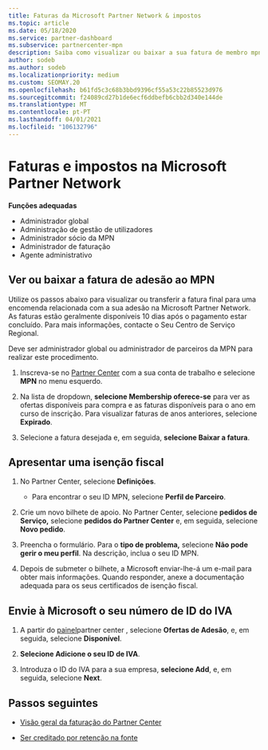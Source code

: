 ```yaml
---
title: Faturas da Microsoft Partner Network & impostos
ms.topic: article
ms.date: 05/18/2020
ms.service: partner-dashboard
ms.subservice: partnercenter-mpn
description: Saiba como visualizar ou baixar a sua fatura de membro mpn, como solicitar isenção de impostos e como enviar à Microsoft o seu número de ID de IVA.
author: sodeb
ms.author: sodeb
ms.localizationpriority: medium
ms.custom: SEOMAY.20
ms.openlocfilehash: b61fd5c3c68b3bbd9396cf55a53c22b85523d976
ms.sourcegitcommit: f24089cd27b1de6ecf6ddbefb6cbb2d340e144de
ms.translationtype: MT
ms.contentlocale: pt-PT
ms.lasthandoff: 04/01/2021
ms.locfileid: "106132796"
---
```

# <a name="invoices-and-taxes-in-the-microsoft-partner-network"></a>Faturas e impostos na Microsoft Partner Network

**Funções adequadas**

- Administrador global
- Administração de gestão de utilizadores
- Administrador sócio da MPN
- Administrador de faturação
- Agente administrativo

## <a name="view-or-download-your-mpn-membership-invoice"></a>Ver ou baixar a fatura de adesão ao MPN

Utilize os passos abaixo para visualizar ou transferir a fatura final para uma encomenda relacionada com a sua adesão na Microsoft Partner Network. As faturas estão geralmente disponíveis 10 dias após o pagamento estar concluído. Para mais informações, contacte o Seu Centro de Serviço Regional.  

Deve ser administrador global ou administrador de parceiros da MPN para realizar este procedimento. 

1.  Inscreva-se no [Partner Center](https://partner.microsoft.com/dashboard/home) com a sua conta de trabalho e selecione **MPN** no menu esquerdo.

4.  Na lista de dropdown, **selecione Membership oferece-se** para ver as ofertas disponíveis para compra e as faturas disponíveis para o ano em curso de inscrição. Para visualizar faturas de anos anteriores, selecione **Expirado**.

6.  Selecione a fatura desejada e, em seguida, **selecione Baixar a fatura**. 

## <a name="file-a-tax-exemption"></a>Apresentar uma isenção fiscal

1.  No Partner Center, selecione **Definições**.
    - Para encontrar o seu ID MPN, selecione **Perfil de Parceiro**.

2.  Crie um novo bilhete de apoio. No Partner Center, selecione **pedidos de Serviço,** selecione **pedidos do Partner Center** e, em seguida, selecione **Novo pedido**.

3.  Preencha o formulário. Para o **tipo de problema,** selecione **Não pode gerir o meu perfil**. Na descrição, inclua o seu ID MPN.

4.  Depois de submeter o bilhete, a Microsoft enviar-lhe-á um e-mail para obter mais informações. Quando responder, anexe a documentação adequada para os seus certificados de isenção fiscal.

## <a name="send-microsoft-your-vat-id-number"></a>Envie à Microsoft o seu número de ID do IVA

1.  A partir do [painel](https://partner.microsoft.com/dashboard/home)partner center , selecione **Ofertas de Adesão**, e, em seguida, selecione **Disponível**. 

2.  **Selecione Adicione o seu ID de IVA**. 

3.  Introduza o ID do IVA para a sua empresa, **selecione Add**, e, em seguida, selecione **Next**. 

## <a name="next-steps"></a>Passos seguintes

- [Visão geral da faturação do Partner Center](billing-basics.md)

- [Ser creditado por retenção na fonte](withholding-tax-credit-form.md)